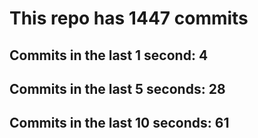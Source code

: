 # This repo has 1447 commits

## Commits in the last 1 second: 4
## Commits in the last 5 seconds: 28
## Commits in the last 10 seconds: 61
